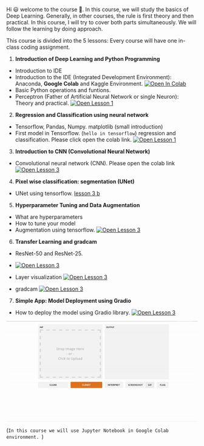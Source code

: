 
Hi 😃 welcome to the course 👻.
In this course, we will study the basics of Deep Learning. Generally, in other courses, the rule is first theory and then practical. In this course, I will try to cover both parts simultaneously. We will follow the learning by doing approach.

This course is divided into the 5 lessons: Every course will have one in-class coding assignment.  

1. **Introduction of Deep Learning and Python Programming** 
- Introduction to IDE 
- Introduction to the IDE (Integrated Development Environment): Anaconda, **Google Colab** and Kaggle Environment. [![Open In Colab](https://colab.research.google.com/assets/colab-badge.svg)](https://colab.research.google.com/drive/1Qq5bEuCC8kRjKMidPuakuGKD9vkGCgKy?usp=sharing)
- Basic Python operations and funtions. 
- Perceptron (Father of Artificial Neural Network or single Neuron): Theory and practical. 
 [![Open Lesson 1](https://colab.research.google.com/assets/colab-badge.svg)](https://colab.research.google.com/drive/1mA6NDQjVKX5SU7a6n1uBXsX9QXtQjZzg?usp=sharing) 


2. **Regression and Classification using neural network**
- Tensorflow, Pandas, Numpy. matplotlib (small introduction)
- First model in Tensorflow. (`hello in tensorflow`) regression and classification. Please click open the colab link.
[![Open Lesson 1](https://colab.research.google.com/assets/colab-badge.svg)](https://colab.research.google.com/drive/1DkqABWgCNfdm-6PTVsOoVt4bwsm2FPyI?usp=sharing)



3. **Introduction to CNN (Convolutional Neural Network)**
- Convolutional neural network (CNN). Please open the colab link 
[![Open Lesson 3](https://colab.research.google.com/assets/colab-badge.svg)](https://colab.research.google.com/drive/1b5NNpnUBQYPORI41nJGznUAQx_TjsrmY?usp=sharing) 


4. **Pixel wise classification: segmentation (UNet)**
- UNet using tensorflow. 
[lesson 3 b](https://www.kaggle.com/sumitai/lung-segmentation-from-chest-x-ray-dataset?scriptVersionId=54480345)


5. **Hyperparameter Tuning and Data Augmentation**
- What are hyperparameters 
- How to tune your model 
- Augmentation using tensorflow. 
[![Open Lesson 3](https://colab.research.google.com/assets/colab-badge.svg)](https://colab.research.google.com/drive/1JI-2hV3T2DSRbvSSx9qQLUbZzISo2PAw?usp=sharing)



6. **Transfer Learning and gradcam**
- ResNet-50 and ResNet-25. 
- [![Open Lesson 3](https://colab.research.google.com/assets/colab-badge.svg)](https://colab.research.google.com/drive/1C_naovUBb9Gmavs-xjlWiu1RiNAZy76r?usp=sharing)

- Layer visualization
[![Open Lesson 3](https://colab.research.google.com/assets/colab-badge.svg)](https://colab.research.google.com/drive/10-6L4DGPflyO_BT5KSPKPrGjc70aWETm?usp=sharing)

- gradcam
[![Open Lesson 3](https://colab.research.google.com/assets/colab-badge.svg)](https://colab.research.google.com/github/keras-team/keras-io/blob/master/examples/vision/ipynb/grad_cam.ipynb#scrollTo=ukGzvpJfxtax)



7. **Simple App: Model Deployment using Gradio**
- How to deploy the model using Gradio library. 
[![Open Lesson 3](https://colab.research.google.com/assets/colab-badge.svg)](https://colab.research.google.com/drive/1B-_kWaaxGbRL1OKy29-lhghoB2tJ_Tws?usp=sharing)

<img align="center" src="ezgif.com-gif-maker%20(1).gif" width="800" />

(`In this course we will use Jupyter Notebook in Google Colab environment. `)
